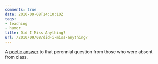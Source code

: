 ```yaml
---
comments: true
date: 2010-09-08T14:10:10Z
tags:
- teaching
- humor
title: Did I Miss Anything?
url: /2010/09/08/did-i-miss-anything/
---
```


A [poetic answer](http://qgf.in/rz9PHe) to that perennial question from those who were absent from class.
